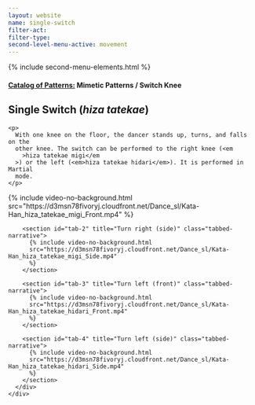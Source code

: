 ```yaml
---
layout: website
name: single-switch
filter-act:
filter-type:
second-level-menu-active: movement
---
```


{% include second-menu-elements.html %}

<main class="page-content">
  <div class="text-container">
    <h4>
      <a href="/movement/">Catalog of Patterns:</a> Mimetic Patterns / Switch
      Knee
    </h4>
    <h2>Single Switch (<em>hiza tatekae</em>)</h2>

    <p>
      With one knee on the floor, the dancer stands up, turns, and falls on the
      other knee. The switch can be performed to the right knee (<em
        >hiza tatekae migi</em
      >) or the left (<em>hiza tatekae hidari</em>). It is performed in Martial
      mode.
    </p>
  </div>

  <div class="tabs-container">
    <div class="tabs-container__links">
      <div class="wrapper">
        <div id="tabs"></div>
      </div>
    </div>
    <div class="tabs-container__content">
      <div class="wrapper">
        <section id="tab-1" title="Turn right (front)" class="tabbed-narrative">
          {% include video-no-background.html
          src="https://d3msn78fivoryj.cloudfront.net/Dance_sl/Kata-Han_hiza_tatekae_migi_Front.mp4"
          %}
        </section>

        <section id="tab-2" title="Turn right (side)" class="tabbed-narrative">
          {% include video-no-background.html
          src="https://d3msn78fivoryj.cloudfront.net/Dance_sl/Kata-Han_hiza_tatekae_migi_Side.mp4"
          %}
        </section>

        <section id="tab-3" title="Turn left (front)" class="tabbed-narrative">
          {% include video-no-background.html
          src="https://d3msn78fivoryj.cloudfront.net/Dance_sl/Kata-Han_hiza_tatekae_hidari_Front.mp4"
          %}
        </section>

        <section id="tab-4" title="Turn left (side)" class="tabbed-narrative">
          {% include video-no-background.html
          src="https://d3msn78fivoryj.cloudfront.net/Dance_sl/Kata-Han_hiza_tatekae_hidari_Side.mp4"
          %}
        </section>
      </div>
    </div>
  </div>
</main>
